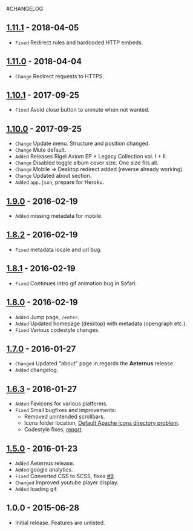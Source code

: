 #CHANGELOG

## [1.11.1](https://github.com/cenobitedk/cepheus/releases/tag/v1.11.1) - 2018-04-05
- `Fixed` Redirect rules and hardcoded HTTP embeds.

## [1.11.0](https://github.com/cenobitedk/cepheus/releases/tag/v1.11.0) - 2018-04-04
- `Change` Redirect requests to HTTPS.

## [1.10.1](https://github.com/cenobitedk/cepheus/releases/tag/v1.10.1) - 2017-09-25
- `Fixed` Avoid close button to unmute when not wanted.

## [1.10.0](https://github.com/cenobitedk/cepheus/releases/tag/v1.10.0) - 2017-09-25
- `Change` Update menu. Structure and position changed.
- `Change` Mute default.
- `Added` Releases Rigel Axiom EP + Legacy Collection vol. I + II.
- `Change` Disabled toggle album cover size. One size fits all.
- `Change` Mobile => Desktop redirect added (reverse already working).
- `Change` Updated about section.
- `Added` `app.json`, prepare for Heroku.

## [1.9.0](https://github.com/cenobitedk/cepheus/releases/tag/v1.9.0) - 2016-02-19
- `Added` missing metadata for mobile.

## [1.8.2](https://github.com/cenobitedk/cepheus/releases/tag/v1.8.2) - 2016-02-19
- `Fixed` metadata locale and url bug.

## [1.8.1](https://github.com/cenobitedk/cepheus/releases/tag/v1.8.1) - 2016-02-19
- `Fixed` Continues intro gif animation bug in Safari.

## [1.8.0](https://github.com/cenobitedk/cepheus/releases/tag/v1.8.0) - 2016-02-19
- `Added` Jump page, `/enter`.
- `Added` Updated homepage (desktop) with metadata (opengraph etc.).
- `Fixed` Various codestyle changes.

## [1.7.0](https://github.com/cenobitedk/cepheus/releases/tag/v1.7.0) - 2016-01-27
- `Changed` Updated "about" page in regards the **Aeternus** release.
- `Added` changelog.

## [1.6.3](https://github.com/cenobitedk/cepheus/releases/tag/v1.6.3) - 2016-01-27
- `Added` Favicons for various platforms.
- `Fixed` Small bugfixes and improvements:
	- Removed unintended scrollbars.  
  	- Icons folder location, [Default Apache icons directory problem](http://www.electrictoolbox.com/apache-icons-directory/).  
  	- Codestyle fixes, [report](https://www.codacy.com/app/j-hasseriis/cepheus/commit?bid=3085146&cid=26038038).  

## [1.5.0](https://github.com/cenobitedk/cepheus/releases/tag/v1.5) - 2016-01-23
- `Added` Aeternus release.
- `Added` google analytics.
- `Fixed` Converted CSS to SCSS, fixes [#9](https://github.com/cenobitedk/cepheus/issues/9).
- `Changed` Improved youtube player display.
- `Added` loading gif.

## 1.0.0 - 2015-06-28
- Initial release. Features are unlisted.
